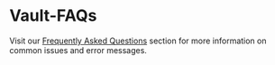 # Vault-FAQs

Visit our [Frequently Asked Questions](../../fundamentals/faq/vault-faqs.md) section for more information on common issues and error messages.
